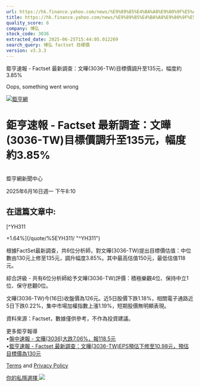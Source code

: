 ```yaml
---
url: https://hk.finance.yahoo.com/news/%E9%89%85%E4%BA%A8%E9%80%9F%E5%A0%B1-factset-%E6%9C%80%E6%96%B0%E8%AA%BF%E6%9F%A5-%E6%96%87%E6%9B%84-3036-001020743.html
title: https://hk.finance.yahoo.com/news/%E9%89%85%E4%BA%A8%E9%80%9F%E5%A0%B1-factset-%E6%9C%80%E6%96%B0%E8
quality_score: 6
company: 博弘
stock_code: 3036
extracted_date: 2025-06-25T15:44:05.012269
search_query: 博弘 factset 目標價
version: v3.3.3
---
```


鉅亨速報 - Factset 最新調查：文曄(3036-TW)目標價調升至135元，幅度約3.85% 


Oops, something went wrong

 

[![鉅亨網](https://s.yimg.com/ny/api/res/1.2/UM5hrThmhlnSiBO4o4qlLg--/YXBwaWQ9aGlnaGxhbmRlcjt3PTE0NjtoPTQ4O2NmPXdlYnA-/https://s.yimg.com/os/creatr-uploaded-images/2020-01/147c7630-36ab-11ea-ae7c-5ee7a0016555)](http://www.cnyes.com/ "鉅亨網")

# 鉅亨速報 - Factset 最新調查：文曄(3036-TW)目標價調升至135元，幅度約3.85%

![](data:image/gif;base64,R0lGODlhAQABAIAAAAAAAP///ywAAAAAAQABAAACAUwAOw==)

鉅亨網新聞中心

2025年6月16日週一 下午8:10

## 在這篇文章中:

[^YH311

+1.64%](/quote/%5EYH311/ "^YH311")

根據FactSet最新調查，共6位分析師，對文曄(3036-TW)提出目標價估值：中位數由130元上修至135元，調升幅度3.85%。其中最高估值150元，最低估值118元。

綜合評級 - 共有6位分析師給予文曄(3036-TW)評價：積極樂觀4位、保持中立1位、保守悲觀0位。

文曄(3036-TW)今(16日)收盤價為126元。近5日股價下跌1.18%，相關電子通路近5日下跌0.22%，集中市場加權指數上漲1.19%，短期股價無明顯表現。

資料來源：Factset，數據僅供參考，不作為投資建議。

更多鉅亨報導  
•[盤中速報 - 文曄(3036)大跌7.06%，報118.5元](https://news.cnyes.com/news/id/6014690?utm_source=yahoo&utm_medium=RSS&utm_campaign=relate)  
•[鉅亨速報 - Factset 最新調查：文曄(3036-TW)EPS預估下修至10.98元，預估目標價為130元](https://news.cnyes.com/news/id/6000957?utm_source=yahoo&utm_medium=RSS&utm_campaign=relate)

[Terms](https://guce.yahoo.com/terms?locale=zh-Hant-HK)  and [Privacy Policy](https://guce.yahoo.com/privacy-policy?locale=zh-Hant-HK)

[你的私隱選擇 ![](https://s.yimg.com/dv/static/siteApp/img/privacy-choice-control.png)](https://guce.yahoo.com/state-controls?locale=zh-Hant-HK&state=VA)